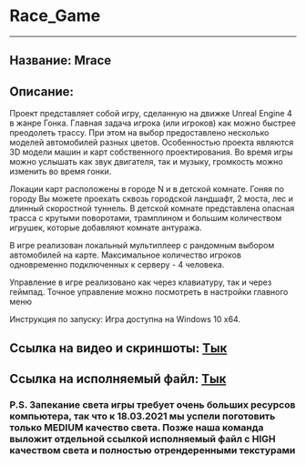 
# Race_Game
***
## Название: Mrace

## Описание: 

Проект представляет собой игру, сделанную на движке Unreal Engine 4 в жанре Гонка. Главная задача игрока (или игроков) как можно быстрее преодолеть трассу. При этом на выбор предоставлено несколько моделей автомобилей разных цветов. Особенностью проекта являются 3D модели машин и карт собственного проектирования. Во время игры можно услышать как звук двигателя, так и музыку, громкость можно изменить во время гонки. 

Локации карт расположены в городе N и в детской комнате. Гоняя по городу Вы можете проехать сквозь городской ландшафт, 2 моста, лес и длинный скоростной туннель. В детской комнате представлена опасная трасса с крутыми поворотами, трамплином и большим количеством игрушек, которые добавляют комнате антуража.

В игре реализован локальный мультиплеер с рандомным выбором автомобилей на карте. Максимальное количество игроков одновременно подключенных к серверу - 4 человека. 

Управление в игре реализовано как через клавиатуру, так и через геймпад. Точное управление можно посмотреть в настройки главного меню

Инструкция по запуску: Игра доступна на Windows 10 x64. 

## Ссылка на видео и скриншоты: [Тык](https://mfd.sk/Qpu8emfmLK-29fRuSBQv8bEB)

## Ссылка на исполняемый файл: [Тык](https://mfd.sk/8mRZGdUEQiu5NEtQEknHTjc6)

### P.S. Запекание света игры требует очень больших ресурсов компьютера, так что к 18.03.2021 мы успели поготовить только MEDIUM качество света. Позже наша команда выложит отдельной ссылкой исполняемый файл с HIGH качеством света и полностью отрендеренными текстурами
